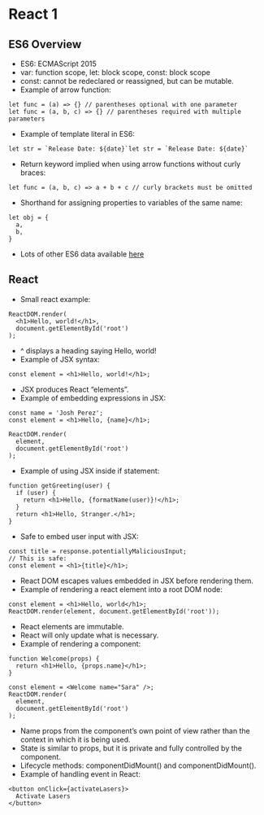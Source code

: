 # React 1


## ES6 Overview
- ES6: ECMAScript 2015
- var: function scope, let: block scope, const: block scope
- const: cannot be redeclared or reassigned, but can be mutable. 
- Example of arrow function:
```
let func = (a) => {} // parentheses optional with one parameter
let func = (a, b, c) => {} // parentheses required with multiple parameters
```
- Example of template literal in ES6:
```
let str = `Release Date: ${date}`let str = `Release Date: ${date}`
```
- Return keyword implied when using arrow functions without curly braces:
```
let func = (a, b, c) => a + b + c // curly brackets must be omitted
```
- Shorthand for assigning properties to variables of the same name:
```
let obj = {
  a,
  b,
}
```
- Lots of other ES6 data available [here](https://www.taniarascia.com/es6-syntax-and-feature-overview/)


## React
- Small react example:
```
ReactDOM.render(
  <h1>Hello, world!</h1>,
  document.getElementById('root')
);
```
- ^ displays a heading saying Hello, world!
- Example of JSX syntax:
```
const element = <h1>Hello, world!</h1>;
```
- JSX produces React “elements”.
- Example of embedding expressions in JSX:
```
const name = 'Josh Perez';
const element = <h1>Hello, {name}</h1>;

ReactDOM.render(
  element,
  document.getElementById('root')
);
```
- Example of using JSX inside if statement:
```
function getGreeting(user) {
  if (user) {
    return <h1>Hello, {formatName(user)}!</h1>;
  }
  return <h1>Hello, Stranger.</h1>;
}
```
- Safe to embed user input with JSX:
```
const title = response.potentiallyMaliciousInput;
// This is safe:
const element = <h1>{title}</h1>;
```
- React DOM escapes values embedded in JSX before rendering them. 
- Example of rendering a react element into a root DOM node: 
```
const element = <h1>Hello, world</h1>;
ReactDOM.render(element, document.getElementById('root'));
```
- React elements are immutable. 
- React will only update what is necessary. 
- Example of rendering a component:
```
function Welcome(props) {
  return <h1>Hello, {props.name}</h1>;
}

const element = <Welcome name="Sara" />;
ReactDOM.render(
  element,
  document.getElementById('root')
);
```
- Name props from the component’s own point of view rather than the context in which it is being used.
- State is similar to props, but it is private and fully controlled by the component.
- Lifecycle methods: componentDidMount() and componentDidMount().
- Example of handling event in React:
```
<button onClick={activateLasers}>
  Activate Lasers
</button>
```

